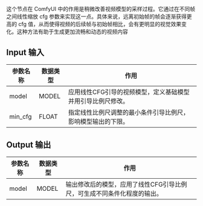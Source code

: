 
这个节点在 ComfyUI 中的作用是稍微改善视频模型的采样过程。它通过在不同帧之间线性缩放 cfg 参数来实现这一点。具体来说，远离初始帧的帧会逐渐获得更高的 cfg 值，从而使得视频的后续帧与初始帧相比，会有更明显的视觉效果变化。这种方法有助于生成更加流畅和动态的视频内容

## Input 输入

| 参数名称   | 数据类型 | 作用                                                         |
|------------|----------|--------------------------------------------------------------|
| model      | MODEL    | 应用线性CFG引导的视频模型，定义基础模型并用引导比例尺修改。 |
| min_cfg    | FLOAT    | 指定线性比例尺调整的最小条件引导比例尺，影响模型输出的下限。 |

## Output 输出

| 参数名称   | 数据类型 | 作用                                                         |
|------------|----------|--------------------------------------------------------------|
| model      | MODEL    | 输出修改后的模型，应用了线性CFG引导比例尺，可生成不同条件化程度的输出。 |

